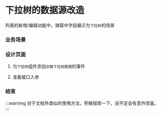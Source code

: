 # 下拉树的数据源改造
列表的新增/编辑功能中，弹窗中字段展示为`下拉树`的场景
### 业务场景
<drawing-bed src="2024042301/4.png" alt="2024042301/4.png"/>

### 设计页面
1. 为`下拉树`组件添加`加载下拉树数据`的事件
<drawing-bed src="2024042301/5.png" alt="2024042301/5.png"/>

2. 准备接口入参
<drawing-bed src="2024042301/6.png" alt="2024042301/6.png"/>

### 结束
:::warning
对于文档外类似的使用方法，积极探索一下，说不定会有意外惊喜。
:::